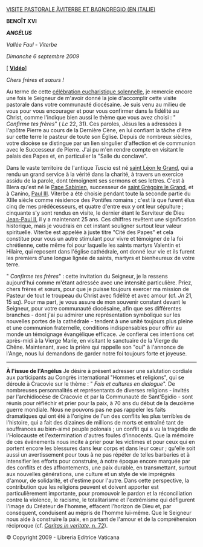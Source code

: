 [VISITE PASTORALE  ÀVITERBE ET BAGNOREGIO (EN ITALIE)](http://w2.vatican.va/content/benedict-xvi/fr/travels/2009/inside/documents/viterbo-bagnoregio.html)

**BENOÎT  XVI**

***ANGÉLUS***

*Vallée Faul - Viterbe*

*Dimanche* *6 septembre 2009*

\[ **[Vidéo](https://www.youtube.com/watch?v=wlXSYyzFdGE&ab_channel=VaticanNews)**\]

*Chers frères et sœurs !*

Au terme de cette [célébration eucharistique solennelle](http://w2.vatican.va/content/benedict-xvi/fr/homilies/2009/documents/hf_ben-xvi_hom_20090906_viterbo.html), je remercie encore une fois le Seigneur de m'avoir donné la joie d'accomplir cette visite pastorale dans votre communauté diocésaine. Je suis venu au milieu de vous pour vous encourager et pour vous confirmer dans la fidélité au Christ, comme l'indique bien aussi le thème que vous avez choisi : " *Confirme tes frères*" ( *Lc* 22, 31). Ces paroles, Jésus les a adressées à l'apôtre Pierre au cours de la Dernière Cène, en lui confiant la tâche d'être sur cette terre le pasteur de toute son Église. Depuis de nombreux siècles, votre diocèse se distingue par un lien singulier d'affection et de communion avec le Successeur de Pierre. J'ai pu m'en rendre compte en visitant le palais des Papes et, en particulier la "Salle du conclave".

Dans le vaste territoire de l'antique *Tuscia* est né [saint Léon le Grand](http://w2.vatican.va/content/vatican/fr/holy-father/leone-i--magno.html), qui a rendu un grand service à la vérité dans la charité, à travers un exercice assidu de la parole, dont témoignent ses sermons et ses lettres. C'est à Blera qu'est né le [Pape Sabinien](http://w2.vatican.va/content/vatican/fr/holy-father/sabiniano.html), successeur de [saint Grégoire le Grand](http://w2.vatican.va/content/vatican/fr/holy-father/gregorio-i--magno.html), et à Canino, [Paul III](http://w2.vatican.va/content/vatican/fr/holy-father/paolo-iii.html). Viterbe a été choisie pendant toute la seconde partie du XIIIe siècle comme résidence des Pontifes romains ; c'est là que furent élus cinq de mes prédécesseurs, et quatre d'entre eux y ont leur sépulture ; cinquante s'y sont rendus en visite, le dernier étant le Serviteur de Dieu [Jean-Paul II](http://w2.vatican.va/content/john-paul-ii/fr.html), il y a maintenant 25 ans. Ces chiffres revêtent une signification historique, mais je voudrais en cet instant souligner surtout leur valeur spirituelle. Viterbe est appelée à juste titre "Cité des Papes" et cela constitue pour vous un autre stimulant pour vivre et témoigner de la foi chrétienne, cette même foi pour laquelle les saints martyrs Valentin et Hilaire, qui reposent dans l'église cathédrale, ont donné leur vie et ils furent les premiers d'une longue lignée de saints, martyrs et bienheureux de votre terre.

" *Confirme tes frères*" : cette invitation du Seigneur, je la ressens aujourd'hui comme m'étant adressée avec une intensité particulière. Priez, chers frères et sœurs, pour que je puisse toujours exercer ma mission de Pasteur de tout le troupeau du Christ avec fidélité et avec amour (cf. *Jn* 21, 15 sq). Pour ma part, je vous assure de mon souvenir constant devant le Seigneur, pour votre communauté diocésaine, afin que ses différentes branches - dont j'ai pu admirer une représentation symbolique sur les nouvelles portes de la cathédrale - tendent à une unité toujours plus pleine et une communion fraternelle, conditions indispensables pour offrir au monde un témoignage évangélique efficace. Je confierai ces intentions cet après-midi à la Vierge Marie, en visitant le sanctuaire de la Vierge du Chêne. Maintenant, avec la prière qui rappelle son "oui" à l'annonce de l'Ange, nous lui demandons de garder notre foi toujours forte et joyeuse.

* * *

**À l'issue de l'Angélus**
Je désire à présent adresser une salutation cordiale aux participants au Congrès international "Hommes et religions", qui se déroule à Cracovie sur le thème : " *Fois et cultures en dialogue*". De nombreuses personnalités et représentants de diverses religions - invités par l'archidiocèse de Cracovie et par la Communauté de Sant'Egidio - sont réunis pour réfléchir et prier pour la paix, à 70 ans du début de la deuxième guerre mondiale. Nous ne pouvons pas ne pas rappeler les faits dramatiques qui ont été à l'origine de l'un des conflits les plus terribles de l'histoire, qui a fait des dizaines de millions de morts et entraîné tant de souffrances au bien-aimé peuple polonais ; un conflit qui a vu la tragédie de l'Holocauste et l'extermination d'autres foules d'innocents. Que la mémoire de ces événements nous incite à prier pour les victimes et pour ceux qui en portent encore les blessures dans leur corps et dans leur cœur ; qu'elle soit aussi un avertissement pour tous à ne pas répéter de telles barbaries et à intensifier les efforts pour construire, à notre époque encore marquée par des conflits et des affrontements, une paix durable, en transmettant, surtout aux nouvelles générations, une culture et un style de vie imprégnés d'amour, de solidarité, et d'estime pour l'autre. Dans cette perspective, la contribution que les religions peuvent et doivent apporter est particulièrement importante, pour promouvoir le pardon et la réconciliation contre la violence, le racisme, le totalitarisme et l'extrémisme qui défigurent l'image du Créateur de l'homme, effacent l'horizon de Dieu et, par conséquent, conduisent au mépris de l'homme lui-même. Que le Seigneur nous aide à construire la paix, en partant de l'amour et de la compréhension réciproque (cf. [*Caritas in veritate*, n. 72](http://w2.vatican.va/content/benedict-xvi/fr/encyclicals/documents/hf_ben-xvi_enc_20090629_caritas-in-veritate.html)).

© Copyright 2009 - Libreria Editrice Vaticana